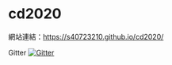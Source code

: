 # cd2020

網站連結：https://s40723210.github.io/cd2020/

Gitter [![Gitter](https://badges.gitter.im/40723210/cd2020.svg)](https://gitter.im/40723210/cd2020?utm_source=badge&utm_medium=badge&utm_campaign=pr-badge)
